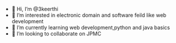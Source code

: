 - 👋 Hi, I’m @3keerthi
- 👀 I’m interested in electronic domain and software feild like web development
- 🌱 I’m currently learning web development,python and java basics
- 💞️ I’m looking to collaborate on JPMC 

<!---
3keerthi/3keerthi is a ✨ special ✨ repository because its `README.md` (this file) appears on your GitHub profile.
You can click the Preview link to take a look at your changes.
--->
